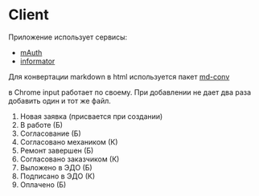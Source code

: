 # Client

Приложение использует сервисы:

- [mAuth](https://github.com/GeoS74/mauth)
- [informator](https://github.com/GeoS74/car-repair-info)

Для конвертации markdown в html используется пакет [md-conv](https://www.npmjs.com/package/md-conv)

в Chrome input работает по своему. При добавлении не дает два раза добавить один и тот же файл.



1) Новая заявка (присвается при создании)
2) В работе (Б)
3) Согласование (Б)
4) Согласовано механиком (К)
5) Ремонт завершен (Б)
6) Согласовано заказчиком (К)
7) Выложено в ЭДО (Б)
8) Подписано в ЭДО (К)
9) Оплачено (Б)